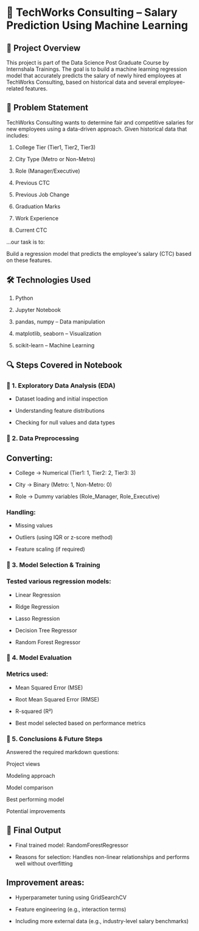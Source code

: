 # 🧠 TechWorks Consulting – Salary Prediction Using Machine Learning
## 📁 Project Overview
This project is part of the Data Science Post Graduate Course by Internshala Trainings. The goal is to build a machine learning regression model that accurately predicts the salary of newly hired employees at TechWorks Consulting, based on historical data and several employee-related features.

## 🧩 Problem Statement
TechWorks Consulting wants to determine fair and competitive salaries for new employees using a data-driven approach. Given historical data that includes:

1) College Tier (Tier1, Tier2, Tier3)

2) City Type (Metro or Non-Metro)

3) Role (Manager/Executive)

4) Previous CTC

5) Previous Job Change

6) Graduation Marks

7) Work Experience

8) Current CTC

...our task is to:

Build a regression model that predicts the employee's salary (CTC) based on these features.

## 🛠 Technologies Used
1) Python

2) Jupyter Notebook

3) pandas, numpy – Data manipulation

4) matplotlib, seaborn – Visualization

5) scikit-learn – Machine Learning


## 🔍 Steps Covered in Notebook
### 📌 1. Exploratory Data Analysis (EDA)
- Dataset loading and initial inspection

- Understanding feature distributions

- Checking for null values and data types

### 📌 2. Data Preprocessing
##   Converting:

- College → Numerical (Tier1: 1, Tier2: 2, Tier3: 3)

- City → Binary (Metro: 1, Non-Metro: 0)

- Role → Dummy variables (Role_Manager, Role_Executive)

### Handling:

- Missing values

- Outliers (using IQR or z-score method)

- Feature scaling (if required)

### 📌 3. Model Selection & Training
### Tested various regression models:

- Linear Regression

- Ridge Regression

- Lasso Regression

- Decision Tree Regressor

- Random Forest Regressor

### 📌 4. Model Evaluation
### Metrics used:

- Mean Squared Error (MSE)

- Root Mean Squared Error (RMSE)

- R-squared (R²)

- Best model selected based on performance metrics

### 📌 5. Conclusions & Future Steps
Answered the required markdown questions:

Project views

Modeling approach

Model comparison

Best performing model

Potential improvements

## 🏁 Final Output
- Final trained model: RandomForestRegressor

- Reasons for selection: Handles non-linear relationships and performs well without overfitting

## Improvement areas:

- Hyperparameter tuning using GridSearchCV

- Feature engineering (e.g., interaction terms)

- Including more external data (e.g., industry-level salary benchmarks)
